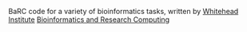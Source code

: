 BaRC code for a variety of bioinformatics tasks, written by 
[Whitehead Institute](https://wi.mit.edu/) [Bioinformatics and Research Computing](http://barc.wi.mit.edu/)
